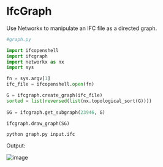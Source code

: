 # IfcGraph

Use Networkx to manipulate an IFC file as a directed graph.


```python
#graph.py

import ifcopenshell
import ifcgraph
import networkx as nx
import sys

fn = sys.argv[1]
ifc_file = ifcopenshell.open(fn)

G = ifcgraph.create_graph(ifc_file)  
sorted = list(reversed(list(nx.topological_sort(G))))
      
SG = ifcgraph.get_subgraph(23946, G)

ifcgraph.draw_graph(SG)
```

`python graph.py input.ifc`


Output:

![image](https://github.com/johltn/IfcGraph/blob/master/ifcgraph_point.png)

